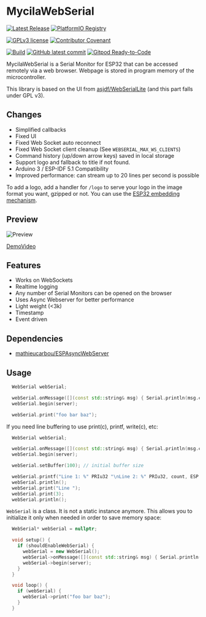 # MycilaWebSerial

[![Latest Release](https://img.shields.io/github/release/mathieucarbou/MycilaWebSerial.svg)](https://GitHub.com/mathieucarbou/MycilaWebSerial/releases/)
[![PlatformIO Registry](https://badges.registry.platformio.org/packages/mathieucarbou/library/MycilaWebSerial.svg)](https://registry.platformio.org/libraries/mathieucarbou/MycilaWebSerial)

[![GPLv3 license](https://img.shields.io/badge/License-GPLv3-blue.svg)](https://www.gnu.org/licenses/gpl-3.0.txt)
[![Contributor Covenant](https://img.shields.io/badge/Contributor%20Covenant-2.1-4baaaa.svg)](code_of_conduct.md)

[![Build](https://github.com/mathieucarbou/MycilaWebSerial/actions/workflows/ci.yml/badge.svg)](https://github.com/mathieucarbou/MycilaWebSerial/actions/workflows/ci.yml)
[![GitHub latest commit](https://badgen.net/github/last-commit/mathieucarbou/MycilaWebSerial)](https://GitHub.com/mathieucarbou/MycilaWebSerial/commit/)
[![Gitpod Ready-to-Code](https://img.shields.io/badge/Gitpod-Ready--to--Code-blue?logo=gitpod)](https://gitpod.io/#https://github.com/mathieucarbou/MycilaWebSerial)

MycilaWebSerial is a Serial Monitor for ESP32 that can be accessed remotely via a web browser. Webpage is stored in program memory of the microcontroller.

This library is based on the UI from [asjdf/WebSerialLite](https://github.com/asjdf/WebSerialLite) (and this part falls under GPL v3).

## Changes

- Simplified callbacks
- Fixed UI
- Fixed Web Socket auto reconnect
- Fixed Web Socket client cleanup (See `WEBSERIAL_MAX_WS_CLIENTS`)
- Command history (up/down arrow keys) saved in local storage
- Support logo and fallback to title if not found.
- Arduino 3 / ESP-IDF 5.1 Compatibility
- Improved performance: can stream up to 20 lines per second is possible

To add a logo, add a handler for `/logo` to serve your logo in the image format you want, gzipped or not.
You can use the [ESP32 embedding mechanism](https://docs.platformio.org/en/latest/platforms/espressif32.html).

## Preview

![Preview](https://s2.loli.net/2022/08/27/U9mnFjI7frNGltO.png)

[DemoVideo](https://www.bilibili.com/video/BV1Jt4y1E7kj)

## Features

- Works on WebSockets
- Realtime logging
- Any number of Serial Monitors can be opened on the browser
- Uses Async Webserver for better performance
- Light weight (<3k)
- Timestamp
- Event driven

## Dependencies

- [mathieucarbou/ESPAsyncWebServer](https://github.com/mathieucarbou/ESPAsyncWebServer)

## Usage

```c++
  WebSerial webSerial;

  webSerial.onMessage([](const std::string& msg) { Serial.println(msg.c_str()); });
  webSerial.begin(server);

  webSerial.print("foo bar baz");
```

If you need line buffering to use print(c), printf, write(c), etc:

```c++
  WebSerial webSerial;

  webSerial.onMessage([](const std::string& msg) { Serial.println(msg.c_str()); });
  webSerial.begin(server);

  webSerial.setBuffer(100); // initial buffer size

  webSerial.printf("Line 1: %" PRIu32 "\nLine 2: %" PRIu32, count, ESP.getFreeHeap());
  webSerial.println();
  webSerial.print("Line ");
  webSerial.print(3);
  webSerial.println();
```

`WebSerial` is a class. It is not a static instance anymore.
This allows you to initialize it only when needed in order to save memory space:

```c++
  WebSerial* webSerial = nullptr;

  void setup() {
    if (shouldEnableWebSerial) {
      webSerial = new WebSerial();
      webSerial->onMessage([](const std::string& msg) { Serial.println(msg.c_str()); });
      webSerial->begin(server);
    }
  }

  void loop() {
    if (webSerial) {
      webSerial->print("foo bar baz");
    }
  }
```
